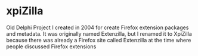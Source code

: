 # xpiZilla
Old Delphi Project I created in 2004 for create Firefox extension packages and metadata. It was originally named Extenzilla, but I renamed it to XpiZilla because there was already a Firefox site called Extenzilla at the time where people discussed Firefox extensions
